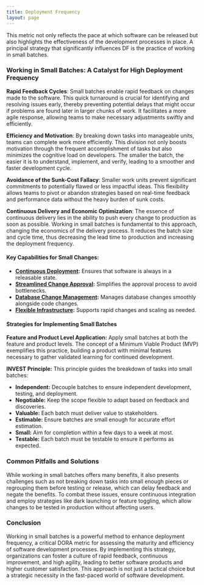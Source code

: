 ```yaml
---
title: Deployment Frequency
layout: page
---
```


This metric not only reflects the pace at which software can be released but also highlights the effectiveness of the development processes in place. A principal strategy that significantly influences DF is the practice of working in small batches.

### Working in Small Batches: A Catalyst for High Deployment Frequency

**Rapid Feedback Cycles**: Small batches enable rapid feedback on changes made to the software. This quick turnaround is crucial for identifying and resolving issues early, thereby preventing potential delays that might occur if problems are found later in larger chunks of work. It facilitates a more agile response, allowing teams to make necessary adjustments swiftly and efficiently.

**Efficiency and Motivation**: By breaking down tasks into manageable units, teams can complete work more efficiently. This division not only boosts motivation through the frequent accomplishment of tasks but also minimizes the cognitive load on developers. The smaller the batch, the easier it is to understand, implement, and verify, leading to a smoother and faster development cycle.

**Avoidance of the Sunk-Cost Fallacy**: Smaller work units prevent significant commitments to potentially flawed or less impactful ideas. This flexibility allows teams to pivot or abandon strategies based on real-time feedback and performance data without the heavy burden of sunk costs.

**Continuous Delivery and Economic Optimization**: The essence of continuous delivery lies in the ability to push every change to production as soon as possible. Working in small batches is fundamental to this approach, changing the economics of the delivery process. It reduces the batch size and cycle time, thus decreasing the lead time to production and increasing the deployment frequency.

#### **Key Capabilities for Small Changes:**

- **[Continuous Deployment](Continuous%20Deployment):** Ensures that software is always in a releasable state.
- **[Streamlined Change Approval](Streamlined%20Change%20Approval):** Simplifies the approval process to avoid bottlenecks.
- **[Database Change Management](Database%20Change%20Management):** Manages database changes smoothly alongside code changes.
- **[Flexible Infrastructure](Flexible%20Infrastructure):** Supports rapid changes and scaling as needed.

#### **Strategies for Implementing Small Batches**

**Feature and Product Level Application:** Apply small batches at both the feature and product levels. The concept of a Minimum Viable Product (MVP) exemplifies this practice, building a product with minimal features necessary to gather validated learning for continued development.

**INVEST Principle:** This principle guides the breakdown of tasks into small batches:
- **Independent:** Decouple batches to ensure independent development, testing, and deployment.
- **Negotiable:** Keep the scope flexible to adapt based on feedback and discoveries.
- **Valuable:** Each batch must deliver value to stakeholders.
- **Estimable:** Ensure batches are small enough for accurate effort estimation.
- **Small:** Aim for completion within a few days to a week at most.
- **Testable:** Each batch must be testable to ensure it performs as expected.

### Common Pitfalls and Solutions

While working in small batches offers many benefits, it also presents challenges such as not breaking down tasks into small enough pieces or regrouping them before testing or release, which can delay feedback and negate the benefits. To combat these issues, ensure continuous integration and employ strategies like dark launching or feature toggling, which allow changes to be tested in production without affecting users.

### Conclusion

Working in small batches is a powerful method to enhance deployment frequency, a critical DORA metric for assessing the maturity and efficiency of software development processes. By implementing this strategy, organizations can foster a culture of rapid feedback, continuous improvement, and high agility, leading to better software products and higher customer satisfaction. This approach is not just a tactical choice but a strategic necessity in the fast-paced world of software development.
